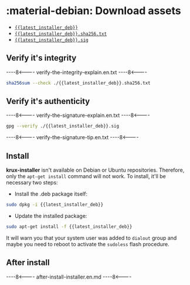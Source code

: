 # :material-debian: Download assets
    
* [`{{latest_installer_deb}}`](https://github.com/selfcustody/krux-installer/releases/download/{{latest_installer}}/{{latest_installer_deb}})
* [`{{latest_installer_deb}}.sha256.txt`](https://github.com/selfcustody/krux-installer/releases/download/{{latest_installer}}/{{latest_installer_deb}}.sha256.txt)
* [`{{latest_installer_deb}}.sig`](https://github.com/selfcustody/krux-installer/releases/download/{{latest_installer}}/{{latest_installer_deb}}.sig)

## Verify it's integrity

----8<----
verify-the-integrity-explain.en.txt
----8<----

```bash
sha256sum --check ./{{latest_installer_deb}}.sha256.txt
```
    
## Verify it's authenticity

----8<----
verify-the-signature-explain.en.txt
----8<----

```bash
gpg --verify ./{{latest_installer_deb}}.sig
```

----8<----
verify-the-signature-tip.en.txt
----8<----
    
## Install

**krux-installer** isn't available on Debian or Ubuntu repositories.
Therefore, only the `apt-get install` command will not work. 
To install, it'll be necessary two steps:

- Install the .deb package itself:

```bash
sudo dpkg -i {{latest_installer_deb}}
```

- Update the installed package:

```bash
sudo apt-get install -f {{latest_installer_deb}}
```

It will warn you that your system user was added to `dialout` group and maybe you need to reboot
to activate the `sudoless` flash procedure.

## After install

----8<----
after-install-installer.en.md
----8<----

